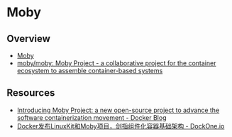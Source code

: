 # Moby

## Overview

- [Moby](https://mobyproject.org/)
- [moby/moby: Moby Project - a collaborative project for the container ecosystem to assemble container-based systems](https://github.com/moby/moby)

## Resources

- [Introducing Moby Project: a new open-source project to advance the software containerization movement - Docker Blog](https://blog.docker.com/2017/04/introducing-the-moby-project/)
- [Docker发布LinuxKit和Moby项目，剑指组件化容器基础架构 - DockOne.io](http://dockone.io/article/2259)
